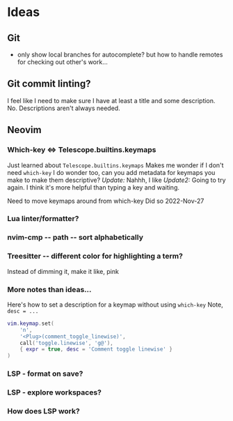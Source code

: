 # Ideas

## Git
- only show local branches for autocomplete? but how to handle remotes for checking out other's work...

## Git commit linting?
I feel like I need to make sure I have at least a title and some description.
No. Descriptions aren't always needed.

## Neovim
### Which-key <=> Telescope.builtins.keymaps
Just learned about `Telescope.builtins.keymaps`
Makes me wonder if I don't need `which-key`
I do wonder too, can you add metadata for keymaps you make to make them descriptive?
_Update:_ Nahhh, I like
_Update2:_ Going to try again. I think it's more helpful than typing a key and waiting.

Need to move keymaps around from which-key
Did so 2022-Nov-27


### Lua linter/formatter?

### nvim-cmp -- path -- sort alphabetically

### Treesitter -- different color for highlighting a term?
Instead of dimming it, make it like, pink

### More notes than ideas...
Here's how to set a description for a keymap without using `which-key`
Note, `desc = ...`
```lua
vim.keymap.set(
    'n',
    '<Plug>(comment_toggle_linewise)',
    call('toggle.linewise', 'g@'),
    { expr = true, desc = 'Comment toggle linewise' }
)
```

### LSP - format on save?

### LSP - explore workspaces?

### How does LSP work?
